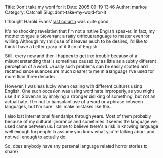 Title: Don't take my word for it
Date: 2005-09-19 13:46
Author: markos
Category: Catchall
Slug: dont-take-my-word-for-it

I thought Harold Evans' [last
column](http://news.bbc.co.uk/2/hi/uk_news/magazine/4252520.stm "Harold Evans talks about English language")
was quite good.

It's no shocking revelation that I'm not a native English speaker. In
fact, my mother tongue is Slovenian; a fairly difficult language to
master even for willing. Although my (mis)use of it leaves much to be
desired, I'd like to think I have a better grasp of it than of English.

Still, every now and then I happen to get into trouble because of a
misunderstanding that is sometimes caused by as little as a subtly
different perception of a word. Usually such problems can be easily
spotted and rectified since nuances are much clearer to me in a language
I've used for more than three decades.

However, I was less lucky when dealing with different cultures using
English. One such occasion was using word hate improperly, as you might
use it in Slovenian by implying a stronger disliking of something, but
not an actual hate. I try not to transplant use of a word or a phrase
between languages, but I'm sure I still make mistakes like this.

I also lost international friendships through years. Most of them
probably because of my cultural ignorance and sometimes it seems the
language we used came between us. I came to believe there's a risk in
knowing language well enough for people to assume you know what you're
talking about and not well enough to actually do.

So, does anybody have any personal language related horror stories to
share?

